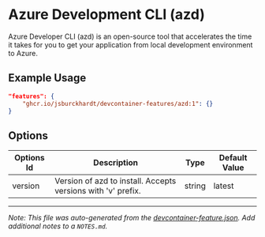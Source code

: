 
# Azure Development CLI (azd)

Azure Developer CLI (azd) is an open-source tool that accelerates the time it takes for you to get your application from local development environment to Azure.

## Example Usage

```json
"features": {
    "ghcr.io/jsburckhardt/devcontainer-features/azd:1": {}
}
```

## Options

| Options Id | Description | Type | Default Value |
|-----|-----|-----|-----|
| version | Version of azd to install. Accepts versions with 'v' prefix. | string | latest |



---

_Note: This file was auto-generated from the [devcontainer-feature.json](https://github.com/jsburckhardt/devcontainer-features/blob/main/src/azd/devcontainer-feature.json).  Add additional notes to a `NOTES.md`._
